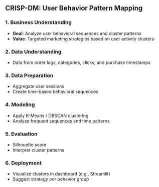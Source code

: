 ## CRISP-DM: User Behavior Pattern Mapping

### 1. Business Understanding
- **Goal**: Analyze user behavioral sequences and cluster patterns
- **Value**: Targeted marketing strategies based on user activity clusters

### 2. Data Understanding
- Data from order logs, categories, clicks, and purchase timestamps

### 3. Data Preparation
- Aggregate user sessions
- Create time-based behavioral sequences

### 4. Modeling
- Apply K-Means / DBSCAN clustering
- Analyze frequent sequences and time patterns

### 5. Evaluation
- Silhouette score
- Interpret cluster patterns

### 6. Deployment
- Visualize clusters in dashboard (e.g., Streamlit)
- Suggest strategy per behavior group
